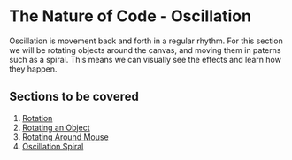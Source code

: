 # The Nature of Code - Oscillation

Oscillation is movement back and forth in a regular rhythm. For this section we will be rotating objects around the canvas, and moving them in paterns such as a spiral. This means we can visually see the effects and learn how they happen.

## Sections to be covered

1. [Rotation](01_Oscillation_Rotation/)
2. [Rotating an Object](02_Oscillation_Rotation_Object/)
3. [Rotating Around Mouse](03_Oscillation_Rotation_Mouse/)
4. [Oscillation Spiral](04_Oscillation_Spiral/)

